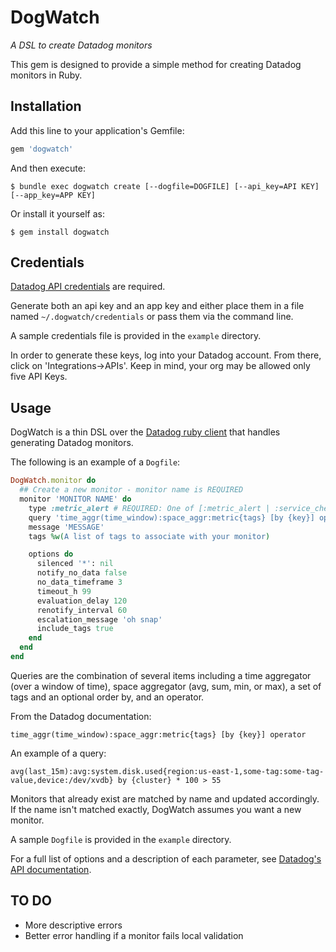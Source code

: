 # DogWatch

_A DSL to create Datadog monitors_

This gem is designed to provide a simple method for creating Datadog monitors in Ruby.

## Installation
Add this line to your application's Gemfile:

```ruby
gem 'dogwatch'
```

And then execute:
```shell
$ bundle exec dogwatch create [--dogfile=DOGFILE] [--api_key=API KEY] [--app_key=APP KEY]
```
Or install it yourself as:
```shell
$ gem install dogwatch
```

## Credentials
[Datadog API credentials](https://app.datadoghq.com/account/settings#api) are required.

Generate both an api key and an app key and either place them in a file named `~/.dogwatch/credentials` or pass them via the command line.

A sample credentials file is provided in the `example` directory.

In order to generate these keys, log into your Datadog account.  From there, click on 'Integrations->APIs'.  Keep in mind, your org may be allowed only five API Keys.
## Usage

DogWatch is a thin DSL over the [Datadog ruby client](https://github.com/DataDog/dogapi-rb) that handles generating Datadog monitors.

The following is an example of a `Dogfile`:
```ruby
DogWatch.monitor do
  ## Create a new monitor - monitor name is REQUIRED
  monitor 'MONITOR NAME' do
    type :metric_alert # REQUIRED: One of [:metric_alert | :service_check | :event_alert]
    query 'time_aggr(time_window):space_aggr:metric{tags} [by {key}] operator' # REQUIRED
    message 'MESSAGE'
    tags %w(A list of tags to associate with your monitor)

    options do
      silenced '*': nil
      notify_no_data false
      no_data_timeframe 3
      timeout_h 99
      evaluation_delay 120
      renotify_interval 60
      escalation_message 'oh snap'
      include_tags true
    end
  end
end
```
Queries are the combination of several items including a time aggregator (over a window of time), space aggregator (avg, sum, min, or max), a set of tags and an optional order by, and an operator.

From the Datadog documentation:

```
time_aggr(time_window):space_aggr:metric{tags} [by {key}] operator
```
An example of a query:

```
avg(last_15m):avg:system.disk.used{region:us-east-1,some-tag:some-tag-value,device:/dev/xvdb} by {cluster} * 100 > 55
```

Monitors that already exist are matched by name and updated accordingly. If the name isn't matched exactly, DogWatch assumes you want a new monitor.

A sample `Dogfile` is provided in the `example` directory.

For a full list of options and a description of each parameter, see [Datadog's API documentation](http://docs.datadoghq.com/api/#monitors).

## TO DO
* More descriptive errors
* Better error handling if a monitor fails local validation
